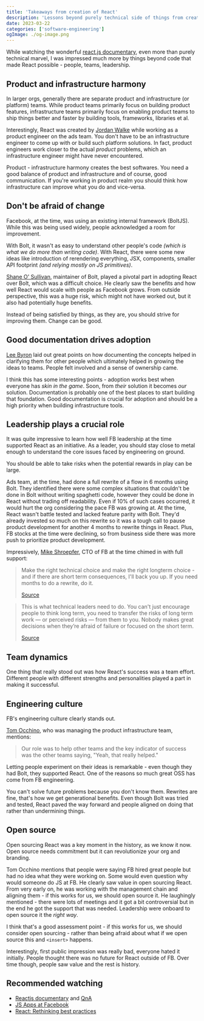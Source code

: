 ```yaml
---
title: 'Takeaways from creation of React'
description: 'Lessons beyond purely technical side of things from creation of one of the most popular frontend frameworks'
date: 2023-03-22
categories: ['software-engineering']
ogImage: ./og-image.png
---
```


While watching the wonderful [react.js documentary](https://www.youtube.com/watch?v=8pDqJVdNa44), even more than purely technical marvel, I was impressed much more by things beyond code that made React possible - people, teams, leadership.

## Product and infrastructure harmony

In larger orgs, generally there are separate product and infrastructure (or platform) teams. While product teams primarily focus on building product features, infrastructure teams primarily focus on enabling product teams to ship things better and faster by building tools, frameworks, libraries et al.

Interestingly, React was created by [Jordan Walke](https://twitter.com/jordwalke) while working as a product engineer on the ads team. You don't have to be an infrastructure engineer to come up with or build such platform solutions. In fact, product engineers work closer to the actual _product_ problems, which an infrastructure engineer might have never encountered.

Product - infrastructure harmony creates the best softwares. You need a good balance of product and infrastructure and of course, good communication. If you're working in product realm you should think how infrastructure can improve what you do and vice-versa.

## Don't be afraid of change

Facebook, at the time, was using an existing internal framework (BoltJS). While this was being used widely, people acknowledged a room for improvement.

With Bolt, it wasn't as easy to understand other people's code _(which is what we do more than writing code)_. With React, there were some new ideas like introduction of rerendering everything, JSX, components, smaller API footprint _(and relying mostly on JS primitives)_.

[Shane O' Sullivan](https://twitter.com/chofter), maintainer of Bolt, played a pivotal part in adopting React over Bolt, which was a difficult choice. He clearly saw the benefits and how well React would scale with people as Facebook grows. From outside perspective, this was a huge risk, which might not have worked out, but it also had potentially huge benefits.

Instead of being satisfied by things, as they are, you should strive for improving them. Change can be good.

## Good documentation drives adoption

[Lee Byron](https://twitter.com/leeb) laid out great points on how documenting the concepts helped in clarifying them for other people which ultimately helped in growing the ideas to teams. People felt involved and a sense of ownership came.

I think this has some interesting points - adoption works best when everyone has _skin in the game_. Soon, from _their_ solution it becomes _our_ solution. Documentation is probably one of the best places to start building that foundation. Good documentation is crucial for adoption and should be a high priority when building infrastructure tools.

## Leadership plays a crucial role

It was quite impressive to learn how well FB leadership at the time supported React as an initiative. As a leader, you should stay close to metal enough to understand the core issues faced by engineering on ground.

You should be able to take risks when the potential rewards in play can be large.

Ads team, at the time, had done a full rewrite of a flow in 6 months using Bolt. They identified there were some complex situations that couldn't be done in Bolt without writing spaghetti code, however they could be done in React without trading off readability. Even if 10% of such cases occurred, it would hurt the org considering the pace FB was growing at. At the time, React wasn't battle tested and lacked feature parity with Bolt. They'd already invested so much on this rewrite so it was a tough call to pause product development for another 4 months to rewrite things in React. Plus, FB stocks at the time were declining, so from business side there was more push to prioritize product development.

Impressively, [Mike Shroepfer](https://twitter.com/schrep), CTO of FB at the time chimed in with full support:

> Make the right technical choice and make the right longterm choice - and if there are short term consequences, I'll back you up. If you need months to do a rewrite, do it.
>
> [Source](https://twitter.com/schrep/status/1625917218809868288)

> This is what technical leaders need to do. You can't just encourage people to think long term, you need to transfer the risks of long term work — or perceived risks — from them to you. Nobody makes great decisions when they’re afraid of failure or focused on the short term.
>
> [Source](https://twitter.com/schrep/status/1625917285037920256)

## Team dynamics

One thing that really stood out was how React's success was a team effort. Different people with different strengths and personalities played a part in making it successful.

## Engineering culture

FB's engineering culture clearly stands out.

[Tom Occhino](https://twitter.com/tomocchino), who was managing the product infrastructure team, mentions:

> Our role was to help other teams and the key indicator of success was the other teams saying, "Yeah, that really helped."

Letting people experiment on their ideas is remarkable - even though they had Bolt, they supported React. One of the reasons so much great OSS has come from FB engineering.

You can't solve future problems because you don't know them. Rewrites are fine, that's how we get generational benefits. Even though Bolt was tried and tested, React paved the way forward and people aligned on doing that rather than undermining things.

## Open source

Open sourcing React was a key moment in the history, as we know it now. Open source needs commitment but it can revolutionize your org and branding.

Tom Occhino mentions that people were saying FB hired great people but had no idea what they were working on. Some would even question why would someone do JS at FB. He clearly saw value in open sourcing React. From very early on, he was working with the management chain and aligning them - if this works for us, we should open source it. He laughingly mentioned - there were lots of meetings and it got a bit controversial but in the end he got the support that was needed. Leadership were onboard to open source it the _right way_.

I think that's a good assessment point - if this works for us, we should consider open sourcing - rather than being afraid about what if we open source this and `<insert>` happens.

Interestingly, first public impression was really bad, everyone hated it initially. People thought there was no future for React outside of FB. Over time though, people saw value and the rest is history.

## Recommended watching

- [Reactjs documentary](https://www.youtube.com/watch?v=8pDqJVdNa44) and [QnA](https://youtu.be/WzRSysq7F4k)
- [JS Apps at Facebook](https://www.youtube.com/watch?v=GW0rj4sNH2w)
- [React: Rethinking best practices](https://www.youtube.com/watch?v=x7cQ3mrcKaY)
